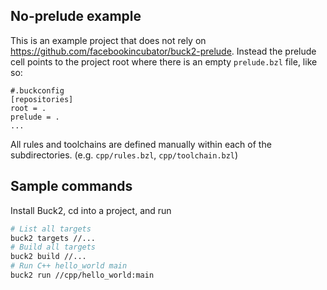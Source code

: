 ## No-prelude example
This is an example project that does not rely on https://github.com/facebookincubator/buck2-prelude. Instead the prelude cell points to the project root where there is an empty `prelude.bzl` file, like so:
```
#.buckconfig
[repositories]
root = .
prelude = .
...
```

All rules and toolchains are defined manually within each of the subdirectories. (e.g. `cpp/rules.bzl`, `cpp/toolchain.bzl`)

## Sample commands
Install Buck2, cd into a project, and run
```bash
# List all targets
buck2 targets //...
# Build all targets
buck2 build //...
# Run C++ hello_world main
buck2 run //cpp/hello_world:main
```
